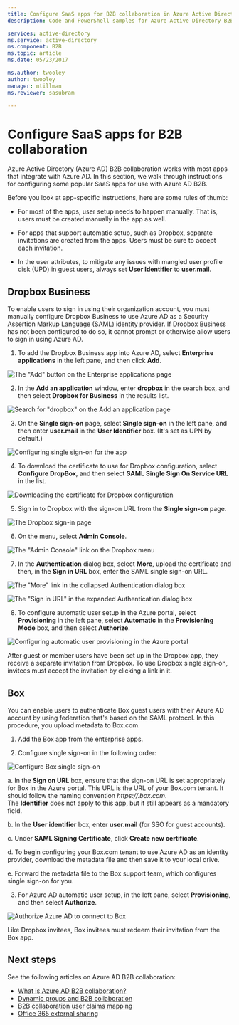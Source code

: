 ```yaml
---
title: Configure SaaS apps for B2B collaboration in Azure Active Directory | Microsoft Docs
description: Code and PowerShell samples for Azure Active Directory B2B collaboration

services: active-directory
ms.service: active-directory
ms.component: B2B
ms.topic: article
ms.date: 05/23/2017

ms.author: twooley
author: twooley
manager: mtillman
ms.reviewer: sasubram

---
```


# Configure SaaS apps for B2B collaboration

Azure Active Directory (Azure AD) B2B collaboration works with most apps that integrate with Azure AD. In this section, we walk through instructions for configuring some popular SaaS apps for use with Azure AD B2B.

Before you look at app-specific instructions, here are some rules of thumb:

* For most of the apps, user setup needs to happen manually. That is, users must be created manually in the app as well.

* For apps that support automatic setup, such as Dropbox, separate invitations are created from the apps. Users must be sure to accept each invitation.

* In the user attributes, to mitigate any issues with mangled user profile disk (UPD) in guest users, always set **User Identifier** to **user.mail**.


## Dropbox Business

To enable users to sign in using their organization account, you must manually configure Dropbox Business to use Azure AD as a Security Assertion Markup Language (SAML) identity provider. If Dropbox Business has not been configured to do so, it cannot prompt or otherwise allow users to sign in using Azure AD.

1. To add the Dropbox Business app into Azure AD, select **Enterprise applications** in the left pane, and then click **Add**.

  ![The "Add" button on the Enterprise applications page](media/active-directory-b2b-configure-saas-apps/add-dropbox.png)

2. In the **Add an application** window, enter **dropbox** in the search box, and then select **Dropbox for Business** in the results list.

  ![Search for "dropbox" on the Add an application page](media/active-directory-b2b-configure-saas-apps/add-app-dialog.png)

3. On the **Single sign-on** page, select **Single sign-on** in the left pane, and then enter **user.mail** in the **User Identifier** box. (It's set as UPN by default.)

  ![Configuring single sign-on for the app](media/active-directory-b2b-configure-saas-apps/configure-app-sso.png)

4. To download the certificate to use for Dropbox configuration, select **Configure DropBox**, and then select **SAML Single Sign On Service URL** in the list.

  ![Downloading the certificate for Dropbox configuration](media/active-directory-b2b-configure-saas-apps/download-certificate.png)

5. Sign in to Dropbox with the sign-on URL from the **Single sign-on** page.

  ![The Dropbox sign-in page](media/active-directory-b2b-configure-saas-apps/sign-in-to-dropbox.png)

6. On the menu, select **Admin Console**.

  ![The "Admin Console" link on the Dropbox menu](media/active-directory-b2b-configure-saas-apps/dropbox-menu.png)

7. In the **Authentication** dialog box, select **More**, upload the certificate and then, in the **Sign in URL** box, enter the SAML single sign-on URL.

  ![The "More" link in the collapsed Authentication dialog box](media/active-directory-b2b-configure-saas-apps/dropbox-auth-01.png)

  ![The "Sign in URL" in the expanded Authentication dialog box](media/active-directory-b2b-configure-saas-apps/paste-single-sign-on-URL.png)

8. To configure automatic user setup in the Azure portal, select **Provisioning** in the left pane, select **Automatic** in the **Provisioning Mode** box, and then select **Authorize**.

  ![Configuring automatic user provisioning in the Azure portal](media/active-directory-b2b-configure-saas-apps/set-up-automatic-provisioning.png)

After guest or member users have been set up in the Dropbox app, they receive a separate invitation from Dropbox. To use Dropbox single sign-on, invitees must accept the invitation by clicking a link in it.

## Box
You can enable users to authenticate Box guest users with their Azure AD account by using federation that's based on the SAML protocol. In this procedure, you upload metadata to Box.com.

1. Add the Box app from the enterprise apps.

2. Configure single sign-on in the following order:

  ![Configure Box single sign-on](media/active-directory-b2b-configure-saas-apps/configure-box-sso.png)

 a. In the **Sign on URL** box, ensure that the sign-on URL is set appropriately for Box in the Azure portal. This URL is the URL of your Box.com tenant. It should follow the naming convention *https://.box.com*.  
 The **Identifier** does not apply to this app, but it still appears as a mandatory field.

 b. In the **User identifier** box, enter **user.mail** (for SSO for guest accounts).

 c. Under **SAML Signing Certificate**, click **Create new certificate**.

 d. To begin configuring your Box.com tenant to use Azure AD as an identity provider, download the metadata file and then save it to your local drive.

 e. Forward the metadata file to the Box support team, which configures single sign-on for you.

3. For Azure AD automatic user setup, in the left pane, select **Provisioning**, and then select **Authorize**.

  ![Authorize Azure AD to connect to Box](media/active-directory-b2b-configure-saas-apps/auth-azure-ad-to-connect-to-box.png)

Like Dropbox invitees, Box invitees must redeem their invitation from the Box app.

## Next steps

See the following articles on Azure AD B2B collaboration:

- [What is Azure AD B2B collaboration?](active-directory-b2b-what-is-azure-ad-b2b.md)
- [Dynamic groups and B2B collaboration](active-directory-b2b-dynamic-groups.md)
- [B2B collaboration user claims mapping](active-directory-b2b-claims-mapping.md)
- [Office 365 external sharing](active-directory-b2b-o365-external-user.md)

